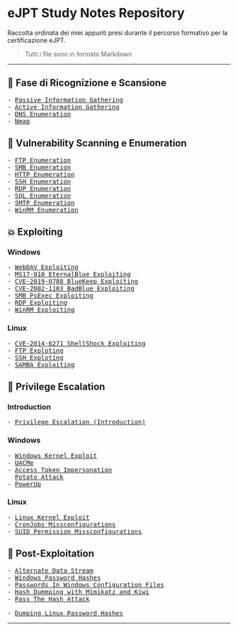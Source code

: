 # eJPT Study Notes Repository

Raccolta ordinata dei miei appunti presi durante il percorso formativo per la certificazione eJPT.
> Tutti i file sono in formato Markdown

---

## 🧭 Fase di Ricognizione e Scansione
<pre>
- <a href="https://github.com/Gigidotexe/Penetration_Test_notes/blob/main/Passive%20Information%20Gathering.md">Passive Information Gathering</a>
- <a href="https://github.com/Gigidotexe/Penetration_Test_notes/blob/main/Active%20Information%20Gathering.md">Active Information Gathering</a>
- <a href="https://github.com/Gigidotexe/Penetration_Test_notes/blob/main/DNS%20Emumeration.md">DNS Enumeration</a>
- <a href="https://github.com/Gigidotexe/Penetration_Test_notes/blob/main/Nmap.md">Nmap</a>
</pre>

## 🧾 Vulnerability Scanning e Enumeration
<pre>
- <a href="https://github.com/Gigidotexe/Penetration_Test_notes/blob/main/FTP%20Enumeration.md">FTP Enumeration</a>
- <a href="https://github.com/Gigidotexe/Penetration_Test_notes/blob/main/SMB%20Enumeration.md">SMB Enumeration</a>
- <a href="https://github.com/Gigidotexe/Penetration_Test_notes/blob/main/HTTP%20Enumeration.md">HTTP Enumeration</a> 
- <a href="https://github.com/Gigidotexe/Penetration_Test_notes/blob/main/SSH%20Enumeration.md">SSH Enumeration</a>
- <a href="https://github.com/Gigidotexe/Penetration_Test_notes/blob/main/RDP%20Enumeration.md">RDP Enumeration</a> 
- <a href="https://github.com/Gigidotexe/Penetration_Test_notes/blob/main/SQL%20Enumeration.md">SQL Enumeration</a> 
- <a href="https://github.com/Gigidotexe/Penetration_Test_notes/blob/main/SMTP%20Enumeration.md">SMTP Enumeration</a> 
- <a href="https://github.com/Gigidotexe/Penetration_Test_notes/blob/main/WinRM%20Enumeration.md">WinRM Enumeration</a>
</pre>

## 💥 Exploiting
### Windows
<pre>
- <a href="https://github.com/Gigidotexe/Penetration_Test_notes/blob/main/IIS%20WebDAV%20Exploiting.md">WebDAV Exploiting</a>  
- <a href="https://github.com/Gigidotexe/Penetration_Test_notes/blob/main/MS17-010%20EternalBlue%20Exploiting.md">MS17-010 EternalBlue Exploiting</a>  
- <a href="https://github.com/Gigidotexe/Penetration_Test_notes/blob/main/CVE-2019-0788%20BlueKeep%20Exploiting.md">CVE-2019-0788 BlueKeep Exploiting</a>
- <a href="https://github.com/Gigidotexe/Penetration_Test_notes/blob/main/CVE-2002-1103%20BadBlue%20Exploiting.md">CVE-2002-1103 BadBlue Exploiting</a>
- <a href="https://github.com/Gigidotexe/Penetration_Test_notes/blob/main/SMB%20PsExec%20Exploiting.md">SMB PsExec Exploiting</a>
- <a href="https://github.com/Gigidotexe/Penetration_Test_notes/blob/main/RDP%20xfreerdp%20Exploiting.md">RDP Exploiting</a>
- <a href="https://github.com/Gigidotexe/Penetration_Test_notes/blob/main/WinRM%20CrackMap%20Exploiting.md">WinRM Exploiting</a>
</pre>

### Linux
<pre>
- <a href="https://github.com/Gigidotexe/Penetration_Test_notes/blob/main/CVE-2014-6271%20ShellShock.md">CVE-2014-6271 ShellShock Exploiting</a>
- <a href="https://github.com/Gigidotexe/Penetration_Test_notes/blob/main/FTP%20Exploiting.md">FTP Exploting</a>
- <a href="https://github.com/Gigidotexe/Penetration_Test_notes/blob/main/SSH%20Exploiting.md">SSH Exploting</a>
- <a href="https://github.com/Gigidotexe/Penetration_Test_notes/blob/main/SAMBA%20Exploiting.md">SAMBA Exploiting</a>
</pre>


## 🧬 Privilege Escalation
### Introduction
<pre>
- <a href="https://github.com/Gigidotexe/Penetration_Test_notes/blob/main/Privilege%20Escalation%20(Introduction).md">Privilege Escalation (Introduction)</a>
</pre>
### Windows
<pre>
- <a href="https://github.com/Gigidotexe/Penetration_Test_notes/blob/main/Windows%20Kernel%20Exploit.md">Windows Kernel Exploit</a> 
- <a href="https://github.com/Gigidotexe/Penetration_Test_notes/blob/main/UACMe.md">UACMe</a>  
- <a href="https://github.com/Gigidotexe/Penetration_Test_notes/blob/main/Access%20Token%20Impersonation.md">Access Token Impersonation</a>
  <a href="https://github.com/Gigidotexe/Penetration_Test_notes/blob/main/Potato%20Attack.md">Potato Attack</a>
- <a href="https://github.com/Gigidotexe/Penetration_Test_notes/blob/main/PowerUp.md">PowerUp</a>
</pre>

### Linux
<pre>
- <a href="https://github.com/Gigidotexe/Penetration_Test_notes/blob/main/Linux%20Kernel%20Exploits%20(CVE-2016-5195%20Dirty%20COW).md">Linux Kernel Exploit</a>
- <a href="https://github.com/Gigidotexe/Penetration_Test_notes/blob/main/CronJobs%20Missconfigurations.md">CronJobs Missconfigurations</a>
- <a href="https://github.com/Gigidotexe/Penetration_Test_notes/blob/main/SUID%20Permissions%20Missconfigurations.md">SUID Permission Missconfigurations</a>
</pre>


## 🧰 Post-Exploitation
<pre>
- <a href="https://github.com/Gigidotexe/Penetration_Test_notes/blob/main/Alternate%20Data%20Stream.md">Alternate Data Stream</a> 
- <a href="https://github.com/Gigidotexe/Penetration_Test_notes/blob/main/Windows%20Password%20Hashes.md">Windows Password Hashes</a> 
- <a href="https://github.com/Gigidotexe/Penetration_Test_notes/blob/main/Searching%20For%20Passwords%20In%20Windows%20Configuration%20Files.md">Passwords In Windows Configuration Files</a>
- <a href="https://github.com/Gigidotexe/Penetration_Test_notes/blob/main/Hash%20Dumping%20with%20Mimikatz%20and%20Kiwi.md">Hash Dummping with Mimikatz and Kiwi</a>
- <a href="https://github.com/Gigidotexe/Penetration_Test_notes/blob/main/PassTheHashAttack.md">Pass The Hash Attack</a>

- <a href="">Dumping Linux Password Hashes</a>
</pre>
---
